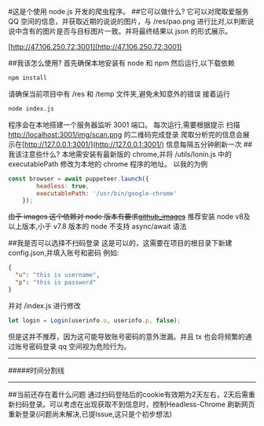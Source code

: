 #这是个使用 node.js 开发的爬虫程序。 ##它可以做什么?
它可以对爬取爱服务 QQ 空间的信息，并获取近期的说说的图片，与 /res/pao.png 进行比对,以判断说说中含有的图片是否与目标图片一致。并将最终结果以 json 的形式展示。

[http://47.106.250.72:3001](http://47.106.250.72:3001)

##我该怎么使用?
首先确保本地安装有 node 和 npm
然后运行,以下载依赖

```bash
npm install
```

请确保当前项目中有 /res 和 /temp 文件夹,避免未知意外的错误
接着运行

```bash
node index.js
```

程序会在本地搭建一个服务器监听 3001 端口。
每次运行,需要根据提示 扫描 [http://localhost:3001/img/scan.png](http://localhost:3001/img/scan.png) 的二维码完成登录
爬取分析完的信息会展示在[http://127.0.0.1:3001/](http://127.0.0.1:3001/)
信息每隔五分钟刷新一次 ##我该注意些什么?
本地需安装有最新版的 chrome,并将 /utils/lonin.js 中的 executablePath 修改为本地的 chrome 程序的地址。
以我的为例

```JavaScript
const browser = await puppeteer.launch({
        headless: true,
        executablePath: '/usr/bin/google-chrome'
    });
```

~~由于 images 这个依赖对 node 版本有要求[github_images](https://github.com/zhangyuanwei/node-images)~~
推荐安装 node v8及以上版本,小于 v7.8 版本的 node 不支持 async/await 语法

##我是否可以选择不扫码登录
这是可以的，这需要在项目的根目录下新建 config.json,并填入账号和密码
例如:

```json
{
  "u": "this is username",
  "p": "this is password"
}
```

并对 /index.js 进行修改

```JavaScript
let login = Login(userinfo.u, userinfo.p, false);
```

但是这并不推荐，因为这可能导致账号密码的意外泄漏。并且 tx 也会将频繁的通过账号密码登录 qq 空间视为危险行为。
***
#####时间分割线
***
##当前还存在着什么问题
通过扫码登陆后的cookie有效期为2天左右，2天后需重新扫码登录。可以考虑在出现获取不到信息时，控制Headless-Chrome 刷新网页重新登录(问题尚未解决,已提Issue,这只是个初步想法)
